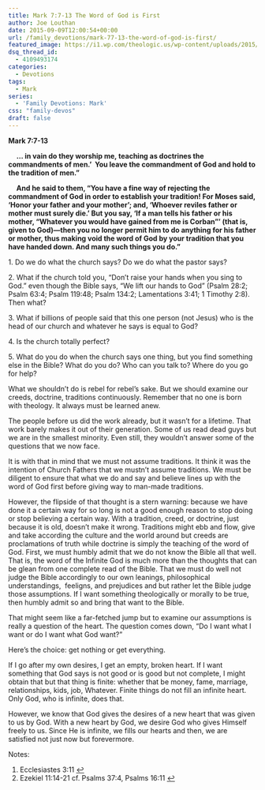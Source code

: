 ```yaml
---
title: Mark 7:7-13 The Word of God is First
author: Joe Louthan
date: 2015-09-09T12:00:54+00:00
url: /family_devotions/mark-77-13-the-word-of-god-is-first/
featured_image: https://i1.wp.com/theologic.us/wp-content/uploads/2015/09/rebel-without-a-cause-original.jpg?resize=825%2C510
dsq_thread_id:
  - 4109493174
categories:
  - Devotions
tags:
  - Mark
series:
  - 'Family Devotions: Mark'
css: "family-devos"
draft: false
---
```

<p class="p1">
  <span class="s1"><b>Mark 7:7-13</b></span>
</p>

<p class="p1">
  <span class="s1"><b>     &#8230; in vain do they worship me, </b></span><span class="s1"><b>teaching as doctrines the commandments of men.’  </b></span><span class="s1"><b>You leave the commandment of God and hold to the tradition of men.”</b></span>
</p>

<p class="p1">
  <span class="s1"><b>     And he said to them, “You have a fine way of rejecting the commandment of God in order to establish your tradition! For Moses said, ‘Honor your father and your mother’; and, ‘Whoever reviles father or mother must surely die.’ But you say, ‘If a man tells his father or his mother, “Whatever you would have gained from me is Corban”’ (that is, given to God)—then you no longer permit him to do anything for his father or mother, thus making void the word of God by your tradition that you have handed down. And many such things you do.”</b></span>
</p>

<p class="p1">
  <span class="s1">1. Do we do what the church says? Do we do what the pastor says? </span>
</p>

<p class="p1">
  <span class="s1">2. What if the church told you, &#8220;Don&#8217;t raise your hands when you sing to God.&#8221; even though the Bible says, &#8220;We lift our hands to God&#8221; (Psalm 28:2; Psalm 63:4; Psalm 119:48; Psalm 134:2; Lamentations 3:41; 1 Timothy 2:8). Then what? </span>
</p>

<p class="p1">
  <span class="s1">3. What if billions of people said that this one person (not Jesus) who is the head of our church and whatever he says is equal to God? </span>
</p>

<p class="p1">
  <span class="s1">4. Is the church totally perfect? </span>
</p>

<p class="p1">
  <span class="s1">5. What do you do when the church says one thing, but you find something else in the Bible? What do you do? Who can you talk to? Where do you go for help?</span>
</p>

<p class="p1">
  What we shouldn&#8217;t do is rebel for rebel&#8217;s sake. But we should examine our creeds, doctrine, traditions continuously. Remember that no one is born with theology. It always must be learned anew.
</p>

<p class="p1">
  The people before us did the work already, but it wasn&#8217;t for a lifetime. That work barely makes it out of their generation. Some of us read dead guys but we are in the smallest minority. Even still, they wouldn&#8217;t answer some of the questions that we now face.
</p>

<p class="p1">
  It is with that in mind that we must not assume traditions. It think it was the intention of Church Fathers that we mustn&#8217;t assume traditions. We must be diligent to ensure that what we do and say and believe lines up with the word of God first before giving way to man-made traditions.
</p>

<p class="p1">
  However, the flipside of that thought is a stern warning: because we have done it a certain way for so long is not a good enough reason to stop doing or stop believing a certain way. With a tradition, creed, or doctrine, just because it is old, doesn&#8217;t make it wrong. Traditions might ebb and flow, give and take according the culture and the world around but creeds are proclamations of truth while doctrine is simply the teaching of the word of God. First, we must humbly admit that we do not know the Bible all that well. That is, the word of the Infinite God is much more than the thoughts that can be glean from one complete read of the Bible. That we must do well not judge the Bible accordingly to our own leanings, philosophical understandings,  feeligns, and prejudices and but rather let the Bible judge those assumptions. If I want something theologically or morally to be true, then humbly admit so and bring that want to the Bible.
</p>

<p class="p1">
  That might seem like a far-fetched jump but to examine our assumptions is really a question of the heart. The question comes down, &#8220;Do I want what I want or do I want what God want?&#8221;
</p>

<p class="p1">
  Here&#8217;s the choice: get nothing or get everything.
</p>

<p class="p1">
  If I go after my own desires, I get an empty, broken heart. If I want something that God says is not good or is good but not complete, I might obtain that but that thing is finite: whether that be money, fame, marriage, relationships, kids, job, Whatever. Finite things do not fill an infinite heart. Only God, who is infinite, does that. <a class="simple-footnote" title="Ecclesiastes 3:11" id="return-note-3016-1" href="#note-3016-1"></a>
</p>

<p class="p1">
  However, we know that God gives the desires of a new heart that was given to us by God. With a new heart by God, we desire God who gives Himself freely to us. Since He is infinite, we fills our hearts and then, we are satisfied not just now but forevermore. <a class="simple-footnote" title="Ezekiel 11:14-21 cf. Psalms 37:4, Psalms 16:11" id="return-note-3016-2" href="#note-3016-2"></a>
</p>

<div class="simple-footnotes">
  <p class="notes">
    Notes:
  </p>
  
  <ol>
    <li id="note-3016-1">
      Ecclesiastes 3:11 <a href="#return-note-3016-1">&#8617;</a>
    </li>
    <li id="note-3016-2">
      Ezekiel 11:14-21 cf. Psalms 37:4, Psalms 16:11 <a href="#return-note-3016-2">&#8617;</a>
    </li>
  </ol>
</div>